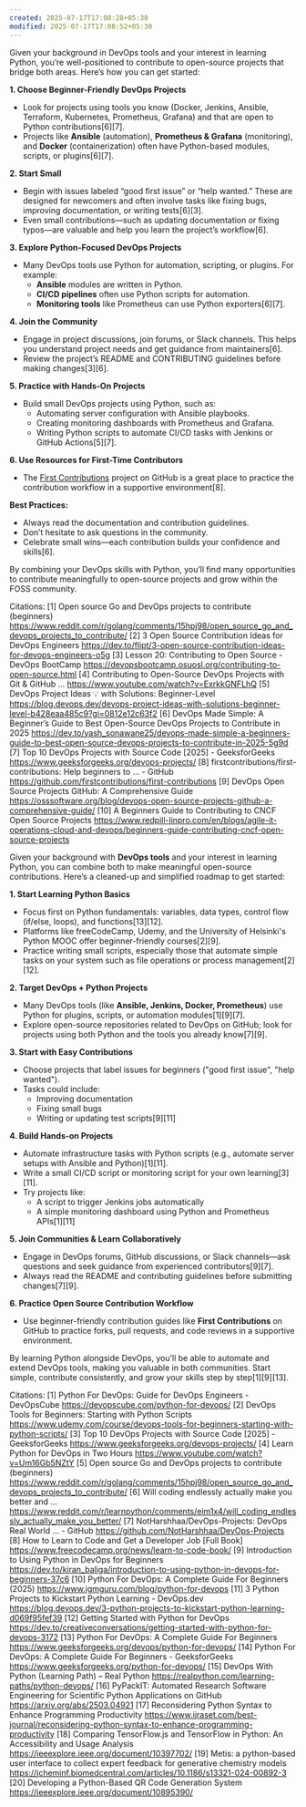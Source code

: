 ```yaml
---
created: 2025-07-17T17:08:28+05:30
modified: 2025-07-17T17:08:52+05:30
---
```


Given your background in DevOps tools and your interest in learning Python, you’re well-positioned to contribute to open-source projects that bridge both areas. Here’s how you can get started:

**1. Choose Beginner-Friendly DevOps Projects**
- Look for projects using tools you know (Docker, Jenkins, Ansible, Terraform, Kubernetes, Prometheus, Grafana) and that are open to Python contributions[6][7].
- Projects like **Ansible** (automation), **Prometheus & Grafana** (monitoring), and **Docker** (containerization) often have Python-based modules, scripts, or plugins[6][7].

**2. Start Small**
- Begin with issues labeled “good first issue” or “help wanted.” These are designed for newcomers and often involve tasks like fixing bugs, improving documentation, or writing tests[6][3].
- Even small contributions—such as updating documentation or fixing typos—are valuable and help you learn the project’s workflow[6].

**3. Explore Python-Focused DevOps Projects**
- Many DevOps tools use Python for automation, scripting, or plugins. For example:
  - **Ansible** modules are written in Python.
  - **CI/CD pipelines** often use Python scripts for automation.
  - **Monitoring tools** like Prometheus can use Python exporters[6][7].

**4. Join the Community**
- Engage in project discussions, join forums, or Slack channels. This helps you understand project needs and get guidance from maintainers[6].
- Review the project’s README and CONTRIBUTING guidelines before making changes[3][6].

**5. Practice with Hands-On Projects**
- Build small DevOps projects using Python, such as:
  - Automating server configuration with Ansible playbooks.
  - Creating monitoring dashboards with Prometheus and Grafana.
  - Writing Python scripts to automate CI/CD tasks with Jenkins or GitHub Actions[5][7].

**6. Use Resources for First-Time Contributors**
- The [First Contributions](https://github.com/firstcontributions/first-contributions) project on GitHub is a great place to practice the contribution workflow in a supportive environment[8].

**Best Practices:**
- Always read the documentation and contribution guidelines.
- Don’t hesitate to ask questions in the community.
- Celebrate small wins—each contribution builds your confidence and skills[6].

By combining your DevOps skills with Python, you’ll find many opportunities to contribute meaningfully to open-source projects and grow within the FOSS community.

Citations:
[1] Open source Go and DevOps projects to contribute (beginners) https://www.reddit.com/r/golang/comments/15hpj98/open_source_go_and_devops_projects_to_contribute/
[2] 3 Open Source Contribution Ideas for DevOps Engineers https://dev.to/flipt/3-open-source-contribution-ideas-for-devops-engineers-o5g
[3] Lesson 20: Contributing to Open Source - DevOps BootCamp https://devopsbootcamp.osuosl.org/contributing-to-open-source.html
[4] Contributing to Open-Source DevOps Projects with Git & GitHub ... https://www.youtube.com/watch?v=ExrkkGNFLhQ
[5] DevOps Project Ideas 💡 with Solutions: Beginner-Level https://blog.devops.dev/devops-project-ideas-with-solutions-beginner-level-b428eaa485c9?gi=0812e12c63f2
[6] DevOps Made Simple: A Beginner’s Guide to Best Open-Source DevOps Projects to Contribute in 2025 https://dev.to/yash_sonawane25/devops-made-simple-a-beginners-guide-to-best-open-source-devops-projects-to-contribute-in-2025-5g9d
[7] Top 10 DevOps Projects with Source Code [2025] - GeeksforGeeks https://www.geeksforgeeks.org/devops-projects/
[8] firstcontributions/first-contributions: Help beginners to ... - GitHub https://github.com/firstcontributions/first-contributions
[9] DevOps Open Source Projects GitHub: A Comprehensive Guide https://osssoftware.org/blog/devops-open-source-projects-github-a-comprehensive-guide/
[10] A Beginners Guide to Contributing to CNCF Open Source Projects https://www.redpill-linpro.com/en/blogs/agile-it-operations-cloud-and-devops/beginners-guide-contributing-cncf-open-source-projects

Given your background with **DevOps tools** and your interest in learning Python, you can combine both to make meaningful open-source contributions. Here’s a cleaned-up and simplified roadmap to get started:

**1. Start Learning Python Basics**
- Focus first on Python fundamentals: variables, data types, control flow (if/else, loops), and functions[13][12].
- Platforms like freeCodeCamp, Udemy, and the University of Helsinki's Python MOOC offer beginner-friendly courses[2][9].
- Practice writing small scripts, especially those that automate simple tasks on your system such as file operations or process management[2][12].

**2. Target DevOps + Python Projects**
- Many DevOps tools (like **Ansible, Jenkins, Docker, Prometheus**) use Python for plugins, scripts, or automation modules[1][9][7].
- Explore open-source repositories related to DevOps on GitHub; look for projects using both Python and the tools you already know[7][9].

**3. Start with Easy Contributions**
- Choose projects that label issues for beginners ("good first issue", "help wanted").
- Tasks could include:
  - Improving documentation
  - Fixing small bugs
  - Writing or updating test scripts[9][11]

**4. Build Hands-on Projects**
- Automate infrastructure tasks with Python scripts (e.g., automate server setups with Ansible and Python)[1][11].
- Write a small CI/CD script or monitoring script for your own learning[3][11].
- Try projects like:
  - A script to trigger Jenkins jobs automatically
  - A simple monitoring dashboard using Python and Prometheus APIs[1][11]

**5. Join Communities & Learn Collaboratively**
- Engage in DevOps forums, GitHub discussions, or Slack channels—ask questions and seek guidance from experienced contributors[9][7].
- Always read the README and contributing guidelines before submitting changes[7][9].

**6. Practice Open Source Contribution Workflow**
- Use beginner-friendly contribution guides like **First Contributions** on GitHub to practice forks, pull requests, and code reviews in a supportive environment.

By learning Python alongside DevOps, you’ll be able to automate and extend DevOps tools, making you valuable in both communities. Start simple, contribute consistently, and grow your skills step by step[1][9][13].

Citations:
[1] Python For DevOps: Guide for DevOps Engineers - DevOpsCube https://devopscube.com/python-for-devops/
[2] DevOps Tools for Beginners: Starting with Python Scripts https://www.udemy.com/course/devops-tools-for-beginners-starting-with-python-scripts/
[3] Top 10 DevOps Projects with Source Code [2025] - GeeksforGeeks https://www.geeksforgeeks.org/devops-projects/
[4] Learn Python for DevOps in Two Hours https://www.youtube.com/watch?v=Um16Gb5NZtY
[5] Open source Go and DevOps projects to contribute (beginners) https://www.reddit.com/r/golang/comments/15hpj98/open_source_go_and_devops_projects_to_contribute/
[6] Will coding endlessly actually make you better and ... https://www.reddit.com/r/learnpython/comments/eim1x4/will_coding_endlessly_actually_make_you_better/
[7] NotHarshhaa/DevOps-Projects: DevOps Real World ... - GitHub https://github.com/NotHarshhaa/DevOps-Projects
[8] How to Learn to Code and Get a Developer Job [Full Book] https://www.freecodecamp.org/news/learn-to-code-book/
[9] Introduction to Using Python in DevOps for Beginners https://dev.to/kiran_baliga/introduction-to-using-python-in-devops-for-beginners-37c6
[10] Python For DevOps: A Complete Guide For Beginners (2025) https://www.igmguru.com/blog/python-for-devops
[11] 3 Python Projects to Kickstart Python Learning - DevOps.dev https://blog.devops.dev/3-python-projects-to-kickstart-python-learning-d069f95fef39
[12] Getting Started with Python for DevOps https://dev.to/creativeconversations/getting-started-with-python-for-devops-3172
[13] Python For DevOps: A Complete Guide For Beginners https://www.geeksforgeeks.org/devops/python-for-devops/
[14] Python For DevOps: A Complete Guide For Beginners - GeeksforGeeks https://www.geeksforgeeks.org/python-for-devops/
[15] DevOps With Python (Learning Path) – Real Python https://realpython.com/learning-paths/python-devops/
[16] PyPackIT: Automated Research Software Engineering for Scientific Python Applications on GitHub https://arxiv.org/abs/2503.04921
[17] Reconsidering Python Syntax to Enhance Programming Productivity https://www.ijraset.com/best-journal/reconsidering-python-syntax-to-enhance-programming-productivity
[18] Comparing TensorFlow.js and TensorFlow in Python: An Accessibility and Usage Analysis https://ieeexplore.ieee.org/document/10397702/
[19] Metis: a python-based user interface to collect expert feedback for generative chemistry models https://jcheminf.biomedcentral.com/articles/10.1186/s13321-024-00892-3
[20] Developing a Python-Based QR Code Generation System https://ieeexplore.ieee.org/document/10895390/
